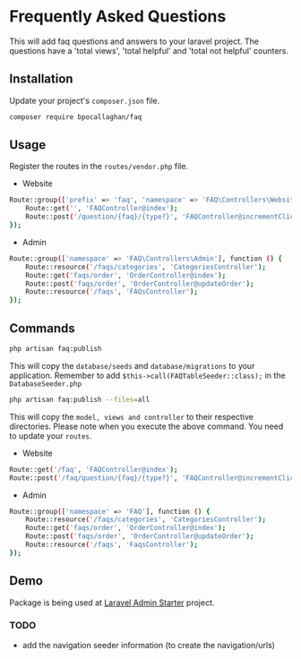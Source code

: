 # Frequently Asked Questions
This will add faq questions and answers to your laravel project.
The questions have a 'total views', 'total helpful' and 'total not helpful' counters.

## Installation
Update your project's `composer.json` file.

```bash
composer require bpocallaghan/faq
```

## Usage

Register the routes in the `routes/vendor.php` file.
- Website
```bash
Route::group(['prefix' => 'faq', 'namespace' => 'FAQ\Controllers\Website'], function () {
    Route::get('', 'FAQController@index');
    Route::post('/question/{faq}/{type?}', 'FAQController@incrementClick');
});
```
- Admin
```bash
Route::group(['namespace' => 'FAQ\Controllers\Admin'], function () {
    Route::resource('/faqs/categories', 'CategoriesController');
    Route::get('faqs/order', 'OrderController@index');
    Route::post('faqs/order', 'OrderController@updateOrder');
    Route::resource('/faqs', 'FAQsController');
});
```

## Commands
```bash
php artisan faq:publish
```
This will copy the `database/seeds` and `database/migrations` to your application.
Remember to add `$this->call(FAQTableSeeder::class);` in the `DatabaseSeeder.php`

```bash
php artisan faq:publish --files=all
```
This will copy the `model, views and controller` to their respective directories. 
Please note when you execute the above command. You need to update your `routes`.
- Website
```bash 
Route::get('/faq', 'FAQController@index');
Route::post('/faq/question/{faq}/{type?}', 'FAQController@incrementClick');
```
- Admin
```bash
Route::group(['namespace' => 'FAQ'], function () {
    Route::resource('/faqs/categories', 'CategoriesController');
    Route::get('faqs/order', 'OrderController@index');
    Route::post('faqs/order', 'OrderController@updateOrder');
    Route::resource('/faqs', 'FaqsController');
});
```

## Demo
Package is being used at [Laravel Admin Starter](https://github.com/bpocallaghan/laravel-admin-starter) project.

### TODO
- add the navigation seeder information (to create the navigation/urls)